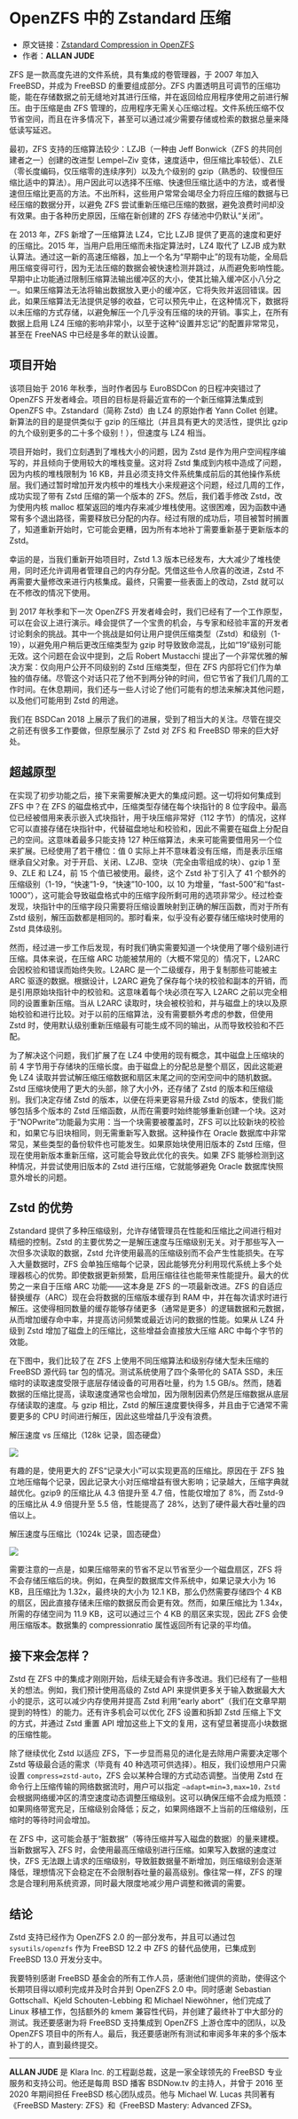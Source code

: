 # OpenZFS 中的 Zstandard 压缩

- 原文链接：[Zstandard Compression in OpenZFS](https://freebsdfoundation.org/wp-content/uploads/2021/05/Zstandard-Compression-in-OpenZFS.pdf)
- 作者：**ALLAN JUDE**

ZFS 是一款高度先进的文件系统，具有集成的卷管理器，于 2007 年加入 FreeBSD，并成为 FreeBSD 的重要组成部分。ZFS 内置透明且可调节的压缩功能，能在存储数据之前无缝地对其进行压缩，并在返回给应用程序使用之前进行解压。由于压缩是由 ZFS 管理的，应用程序无需关心压缩过程。文件系统压缩不仅节省空间，而且在许多情况下，甚至可以通过减少需要存储或检索的数据总量来降低读写延迟。

最初，ZFS 支持的压缩算法较少：LZJB（一种由 Jeff Bonwick（ZFS 的共同创建者之一）创建的改进型 Lempel–Ziv 变体，速度适中，但压缩比率较低）、ZLE（零长度编码，仅压缩零的连续序列）以及九个级别的 gzip（熟悉的、较慢但压缩比适中的算法）。用户因此可以选择不压缩、快速但压缩比适中的方法，或者慢速但压缩比更高的方法。不出所料，这些用户常常会竭尽全力将应压缩的数据与已经压缩的数据分开，以避免 ZFS 尝试重新压缩已压缩的数据，避免浪费时间却没有效果。由于各种历史原因，压缩在新创建的 ZFS 存储池中仍默认“关闭”。

在 2013 年，ZFS 新增了一压缩算法 LZ4，它比 LZJB 提供了更高的速度和更好的压缩比。2015 年，当用户启用压缩而未指定算法时，LZ4 取代了 LZJB 成为默认算法。通过这一新的高速压缩器，加上一个名为“早期中止”的现有功能，全局启用压缩变得可行，因为无法压缩的数据会被快速检测并跳过，从而避免影响性能。早期中止功能通过限制压缩算法输出缓冲区的大小，使其比输入缓冲区小八分之一。如果压缩算法无法将输出数据放入更小的缓冲区，它将失败并返回错误。因此，如果压缩算法无法提供足够的收益，它可以预先中止，在这种情况下，数据将以未压缩的方式存储，以避免解压一个几乎没有压缩的块的开销。事实上，在所有数据上启用 LZ4 压缩的影响非常小，以至于这种“设置并忘记”的配置非常常见，甚至在 FreeNAS 中已经是多年的默认设置。

## 项目开始

该项目始于 2016 年秋季，当时作者因与 EuroBSDCon 的日程冲突错过了 OpenZFS 开发者峰会。项目的目标是将最近宣布的一个新压缩算法集成到 OpenZFS 中。Zstandard（简称 Zstd）由 LZ4 的原始作者 Yann Collet 创建。新算法的目的是提供类似于 gzip 的压缩比（并且具有更大的灵活性，提供比 gzip 的九个级别更多的二十多个级别！），但速度与 LZ4 相当。

项目开始时，我们立刻遇到了堆栈大小的问题，因为 Zstd 是作为用户空间程序编写的，并且倾向于使用较大的堆栈变量。这对将 Zstd 集成到内核中造成了问题，因为内核的堆栈限制为 16 KB，并且必须支持文件系统集成前后的其他操作系统层。我们通过暂时增加开发内核中的堆栈大小来规避这个问题，经过几周的工作，成功实现了带有 Zstd 压缩的第一个版本的 ZFS。然后，我们着手修改 Zstd，改为使用内核 malloc 框架返回的堆内存来减少堆栈使用。这很困难，因为函数中通常有多个退出路径，需要释放已分配的内存。经过有限的成功后，项目被暂时搁置了，知道重新开始时，它可能会更糟，因为所有本地补丁需要重新基于更新版本的 Zstd。

幸运的是，当我们重新开始项目时，Zstd 1.3 版本已经发布，大大减少了堆栈使用，同时还允许调用者管理自己的内存分配。凭借这些令人欣喜的改进，Zstd 不再需要大量修改来进行内核集成。最终，只需要一些表面上的改动，Zstd 就可以在不修改的情况下使用。

到 2017 年秋季和下一次 OpenZFS 开发者峰会时，我们已经有了一个工作原型，可以在会议上进行演示。峰会提供了一个宝贵的机会，与专家和经验丰富的开发者讨论剩余的挑战。其中一个挑战是如何让用户提供压缩类型（Zstd）和级别（1-19），以避免用户稍后更改压缩类型为 gzip 时导致致命混乱，比如“19”级别可能无效。这个问题在会议中提到，之后 Robert Mustacchi 提出了一个非常优雅的解决方案：仅向用户公开不同级别的 Zstd 压缩类型，但在 ZFS 内部将它们作为单独的值存储。尽管这个对话只花了他不到两分钟的时间，但它节省了我们几周的工作时间。在休息期间，我们还与一些人讨论了他们可能有的想法来解决其他问题，以及他们可能用到 Zstd 的用途。

我们在 BSDCan 2018 上展示了我们的进展，受到了相当大的关注。尽管在提交之前还有很多工作要做，但原型展示了 Zstd 对 ZFS 和 FreeBSD 带来的巨大好处。

## 超越原型

在实现了初步功能之后，接下来需要解决更大的集成问题。这一切将如何集成到 ZFS 中？在 ZFS 的磁盘格式中，压缩类型存储在每个块指针的 8 位字段中。最高位已经被借用来表示嵌入式块指针，用于块压缩非常好（112 字节）的情况，这样它可以直接存储在块指针中，代替磁盘地址和校验和，因此不需要在磁盘上分配自己的空间。这意味着最多只能支持 127 种压缩算法，未来可能需要借用另一个位来扩展。已经使用了若干槽位：值 0 实际上并不意味着没有压缩，而是表示压缩继承自父对象。对于开启、关闭、LZJB、空块（完全由零组成的块）、gzip 1 至 9、ZLE 和 LZ4，前 15 个值已被使用。最终，这个 Zstd 补丁引入了 41 个额外的压缩级别（1-19，“快速”1-9，“快速”10-100，以 10 为增量，“fast-500”和“fast-1000”），这可能会导致磁盘格式中的压缩字段所剩可用的选项非常少。经过检查发现，块指针中的压缩字段只需要将压缩设置映射到正确的解压函数，而对于所有 Zstd 级别，解压函数都是相同的。那时看来，似乎没有必要存储压缩块时使用的 Zstd 具体级别。

然而，经过进一步工作后发现，有时我们确实需要知道一个块使用了哪个级别进行压缩。具体来说，在压缩 ARC 功能被禁用的（大概不常见的）情况下，L2ARC 会因校验和错误而始终失败。L2ARC 是一个二级缓存，用于复制那些可能被主 ARC 驱逐的数据。根据设计，L2ARC 避免了保存每个块的校验和副本的开销，而是引用原始块指针中的校验和。这意味着每个块必须在写入 L2ARC 之前以完全相同的设置重新压缩。当从 L2ARC 读取时，块会被校验和，并与磁盘上的块以及原始校验和进行比较。对于以前的压缩算法，没有需要额外考虑的参数，但使用 Zstd 时，使用默认级别重新压缩最有可能生成不同的输出，从而导致校验和不匹配。

为了解决这个问题，我们扩展了在 LZ4 中使用的现有概念，其中磁盘上压缩块的前 4 字节用于存储块的压缩长度。由于磁盘上的分配总是整个扇区，因此这能避免 LZ4 读取并尝试解压缩压缩数据和扇区末尾之间的空闲空间中的随机数据。Zstd 压缩块使用了更大的头部，除了大小外，还存储了 Zstd 的版本和压缩级别。我们决定存储 Zstd 的版本，以便在将来更容易升级 Zstd 的版本，使我们能够包括多个版本的 Zstd 压缩函数，从而在需要时始终能够重新创建一个块。这对于“NOPwrite”功能最为实用：当一个块需要被覆盖时，ZFS 可以比较新块的校验和，如果它与旧块相同，则无需重新写入数据。这种操作在 Oracle 数据库中非常常见，某些类型的备份软件也可能发生。如果原始块使用旧版本的 Zstd 压缩，但现在使用新版本重新压缩，这可能会导致此优化的丧失。如果 ZFS 能够检测到这种情况，并尝试使用旧版本的 Zstd 进行压缩，它就能够避免 Oracle 数据库快照意外增长的问题。

## Zstd 的优势

Zstandard 提供了多种压缩级别，允许存储管理员在性能和压缩比之间进行相对精细的控制。Zstd 的主要优势之一是解压速度与压缩级别无关。对于那些写入一次但多次读取的数据，Zstd 允许使用最高的压缩级别而不会产生性能损失。在写入大量数据时，ZFS 会单独压缩每个记录，因此能够充分利用现代系统上多个处理器核心的优势。即使数据更新频繁，启用压缩往往也能带来性能提升。最大的优势之一来自于压缩 ARC 功能——这本身是 ZFS 的一项最新改进。ZFS 的自适应替换缓存（ARC）现在会将数据的压缩版本缓存到 RAM 中，并在每次请求时进行解压。这使得相同数量的缓存能够存储更多（通常是更多）的逻辑数据和元数据，从而增加缓存命中率，并提高访问频繁或最近访问的数据的性能。如果从 LZ4 升级到 Zstd 增加了磁盘上的压缩比，这些增益会直接放大压缩 ARC 中每个字节的效能。

在下图中，我们比较了在 ZFS 上使用不同压缩算法和级别存储大型未压缩的 FreeBSD 源代码 tar 包的情况。测试系统使用了四个条带化的 SATA SSD，未压缩时的读取速度受限于底层存储设备的可用吞吐量，约为 1.5 GB/s。然而，随着数据的压缩比提高，读取速度通常也会增加，因为限制因素仍然是压缩数据从底层存储读取的速度。与 gzip 相比，Zstd 的解压速度要快得多，并且由于它通常不需要更多的 CPU 时间进行解压，因此这些增益几乎没有浪费。

解压速度 vs 压缩比（128k 记录，固态硬盘）

![](https://github.com/user-attachments/assets/4494a7d6-b623-485a-9f6c-a3892b99eca2)

有趣的是，使用更大的 ZFS“记录大小”可以实现更高的压缩比。原因在于 ZFS 独立地压缩每个记录，因此记录大小对压缩增益有很大影响；记录越大，压缩字典就越优化。gzip9 的压缩比从 4.3 倍提升至 4.7 倍，性能仅增加了 8%，而 Zstd-9 的压缩比从 4.9 倍提升至 5.5 倍，性能提高了 28%，达到了硬件最大吞吐量的四倍以上。

解压速度与压缩比（1024k 记录，固态硬盘）

![](https://github.com/user-attachments/assets/029fb54b-d05a-47b4-82df-c2a9db4e29c8)

需要注意的一点是，如果压缩带来的节省不足以节省至少一个磁盘扇区，ZFS 将不会存储压缩后的块。例如，在典型的数据库文件系统中，如果记录大小为 16 KB，且压缩比为 1.32x，最终块的大小为 12.1 KB，那么仍然需要存储四个 4 KB 的扇区，因此直接存储未压缩的数据反而会更有效。然而，如果压缩比为 1.34x，所需的存储空间为 11.9 KB，这可以通过三个 4 KB 的扇区来实现，因此 ZFS 会使用压缩版本。数据集的 compressionratio 属性返回所有记录的平均值。

## 接下来会怎样？

Zstd 在 ZFS 中的集成才刚刚开始，后续无疑会有许多改进。我们已经有了一些相关的想法。例如，我们预计使用高级的 Zstd API 来提供更多关于输入数据最大大小的提示，这可以减少内存使用并提高 Zstd 利用“early abort”（我们在文章早期提到的特性）的能力。还有许多机会可以优化 ZFS 设置和拆卸 Zstd 压缩上下文的方式，并通过 Zstd 重置 API 增加这些上下文的复用，这有望显著提高小块数据的压缩性能。

除了继续优化 Zstd 以适应 ZFS，下一步显而易见的进化是去除用户需要决定哪个 Zstd 等级最合适的需求（毕竟有 40 种选项可供选择）。相反，我们设想用户只需设置 `compress=zstd-auto`，ZFS 会以某种合理的方式动态调整。当使用 Zstd 在命令行上压缩传输的网络数据流时，用户可以指定 `—adapt=min=3,max=10，Zstd` 会根据网络缓冲区的清空速度动态调整压缩级别。这可以确保压缩不会成为瓶颈：如果网络带宽充足，压缩级别会降低；反之，如果网络跟不上当前的压缩级别，压缩时的等待时间会增加。

在 ZFS 中，这可能会基于“脏数据”（等待压缩并写入磁盘的数据）的量来建模。当新数据写入 ZFS 时，会使用最高压缩级别进行压缩。如果写入数据的速度过快，ZFS 无法跟上请求的压缩级别，导致脏数据量不断增加，则压缩级别会逐渐降低，理想情况下会稳定在不会限制吞吐量的最高级别。像往常一样，ZFS 的理念是合理利用系统资源，同时最大限度地减少用户调整和微调的需要。

## 结论

Zstd 支持已经作为 OpenZFS 2.0 的一部分发布，并且可以通过包 `sysutils/openzfs` 作为 FreeBSD 12.2 中 ZFS 的替代品使用，已集成到 FreeBSD 13.0 开发分支中。

我要特别感谢 FreeBSD 基金会的所有工作人员，感谢他们提供的资助，使得这个长期项目得以顺利完成并及时合并到 OpenZFS 2.0 中。同时感谢 Sebastian Gottschall、Kjeld Schouten-Lebbing 和 Michael Niewöhner，他们完成了 Linux 移植工作，包括额外的 kmem 兼容性代码，并创建了最终补丁中大部分的测试。我还要感谢为将 FreeBSD 支持集成到 OpenZFS 上游仓库中的团队，以及 OpenZFS 项目中的所有人。最后，我还要感谢所有测试和审阅多年来的多个版本补丁的人，直到最终提交。

---

**ALLAN JUDE** 是 Klara Inc. 的工程副总裁，这是一家全球领先的 FreeBSD 专业服务和支持公司。他还是每周 BSD 播客 BSDNow.tv 的主持人，并曾于 2016 至 2020 年期间担任 FreeBSD 核心团队成员。他与 Michael W. Lucas 共同著有《FreeBSD Mastery: ZFS》和《FreeBSD Mastery: Advanced ZFS》。
